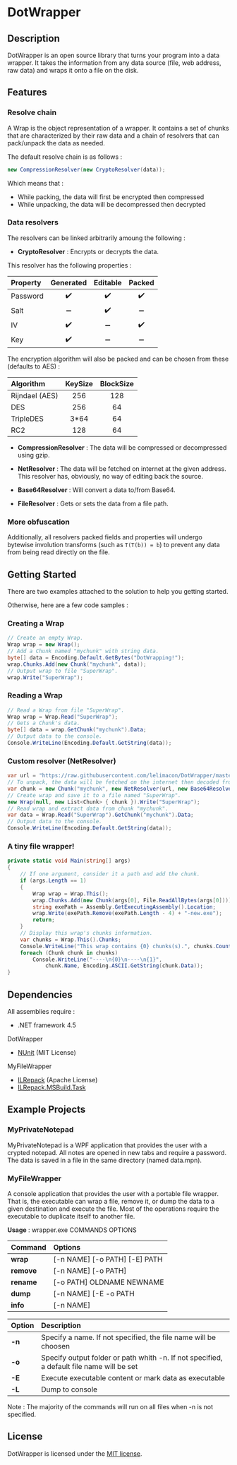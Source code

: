 
# DotWrapper


## Description

DotWrapper is an open source library that turns your program into a data wrapper. It takes the information from any data source (file, web address, raw data) and wraps it onto a file on the disk.


## Features

### Resolve chain

A Wrap is the object representation of a wrapper. It contains a set of chunks that are characterized by their raw data and a chain of resolvers that can pack/unpack the data as needed.

The default resolve chain is as follows :

```csharp
new CompressionResolver(new CryptoResolver(data));
```

Which means that :
- While packing, the data will first be encrypted then compressed
- While unpacking, the data will be decompressed then decrypted

### Data resolvers

The resolvers can be linked arbitrarily amoung the following :

- **CryptoResolver** : Encrypts or decrypts the data.

This resolver has the following properties :

| Property |      Generated     |       Editable     |       Packed       |
|:-------- |:------------------:|:------------------:|:------------------:|
| Password | :heavy_check_mark: | :heavy_check_mark: | :heavy_check_mark: |
| Salt     | :heavy_minus_sign: | :heavy_check_mark: | :heavy_minus_sign: |
| IV       | :heavy_check_mark: | :heavy_minus_sign: | :heavy_check_mark: |
| Key      | :heavy_check_mark: | :heavy_minus_sign: | :heavy_minus_sign: |

The encryption algorithm will also be packed and can be chosen from these (defaults to AES) :

| Algorithm      | KeySize | BlockSize |
|:-------------- |:-------:|:---------:|
| Rijndael (AES) |   256   |    128    |
| DES            |   256   |    64     |
| TripleDES      |  3*64   |    64     |
| RC2            |   128   |    64     |

- **CompressionResolver** : The data will be compressed or decompressed using gzip.

- **NetResolver** : The data will be fetched on internet at the given address. This resolver has, obviously, no way of editing back the source.

- **Base64Resolver** : Will convert a data to/from Base64.

- **FileResolver** : Gets or sets the data from a file path.

### More obfuscation

Additionally, all resolvers packed fields and properties will undergo bytewise involution transforms (such as `T(T(b)) = b`) to prevent any data from being read directly on the file.


## Getting Started

There are two examples attached to the solution to help you getting started.

Otherwise, here are a few code samples :

### Creating a Wrap

```csharp
// Create an empty Wrap.
Wrap wrap = new Wrap();
// Add a Chunk named "mychunk" with string data.
byte[] data = Encoding.Default.GetBytes("DotWrapping!");
wrap.Chunks.Add(new Chunk("mychunk", data));
// Output wrap to file "SuperWrap".
wrap.Write("SuperWrap");
```

### Reading a Wrap

```csharp
// Read a Wrap from file "SuperWrap".
Wrap wrap = Wrap.Read("SuperWrap");
// Gets a Chunk's data.
byte[] data = wrap.GetChunk("mychunk").Data;
// Output data to the console.
Console.WriteLine(Encoding.Default.GetString(data));
```

### Custom resolver (NetResolver)

```csharp
var url = "https://raw.githubusercontent.com/lelimacon/DotWrapper/master/DotWrapper.Test/TestFiles/myBase64message.txt";
// To unpack, the data will be fetched on the internet then decoded from base64.
var chunk = new Chunk("mychunk", new NetResolver(url, new Base64Resolver()));
// Create wrap and save it to a file named "SuperWrap".
new Wrap(null, new List<Chunk> { chunk }).Write("SuperWrap");
// Read wrap and extract data from chunk "mychunk".
var data = Wrap.Read("SuperWrap").GetChunk("mychunk").Data;
// Output data to the console.
Console.WriteLine(Encoding.Default.GetString(data));
```

### A tiny file wrapper!

```csharp
private static void Main(string[] args)
{
	// If one argument, consider it a path and add the chunk.
	if (args.Length == 1)
	{
		Wrap wrap = Wrap.This();
		wrap.Chunks.Add(new Chunk(args[0], File.ReadAllBytes(args[0])));
		string exePath = Assembly.GetExecutingAssembly().Location;
		wrap.Write(exePath.Remove(exePath.Length - 4) + "-new.exe");
		return;
	}
	// Display this wrap's chunks information.
	var chunks = Wrap.This().Chunks;
	Console.WriteLine("This wrap contains {0} chunks(s).", chunks.Count);
	foreach (Chunk chunk in chunks)
		Console.WriteLine("----\n{0}\n----\n{1}",
			chunk.Name, Encoding.ASCII.GetString(chunk.Data));
}
```


## Dependencies

All assemblies require :
- .NET framework 4.5

DotWrapper
- [NUnit](http://www.nunit.org/) (MIT License)

MyFileWrapper
- [ILRepack](https://github.com/gluck/il-repack) (Apache License)
- [ILRepack.MSBuild.Task](https://github.com/peters/ILRepack.MSBuild.Task)


## Example Projects

### MyPrivateNotepad

MyPrivateNotepad is a WPF application that provides the user with a crypted notepad. All notes are opened in new tabs and require a password.
The data is saved in a file in the same directory (named data.mpn).

### MyFileWrapper

A console application that provides the user with a portable file wrapper.
That is, the executable can wrap a file, remove it, or dump the data to a given destination and execute the file.
Most of the operations require the executable to duplicate itself to another file.

**Usage** : wrapper.exe COMMANDS OPTIONS

| Command    | Options                       |
|:---------- |:----------------------------- |
| **wrap**   | [-n NAME] [-o PATH] [-E] PATH |
| **remove** | [-n NAME] [-o PATH]           |
| **rename** | [-o PATH] OLDNAME NEWNAME     |
| **dump**   | [-n NAME] [-E -o PATH | -L]   |
| **info**   | [-n NAME]                     |

| Option | Description |
|:------ |:----------- |
| **-n** | Specify a name. If not specified, the file name will be choosen |
| **-o** | Specify output folder or path whith -n. If not specified, a default file name will be set |
| **-E** | Execute executable content or mark data as executable |
| **-L** | Dump to console |

Note : The majority of the commands will run on all files when -n is not specified.

## License

DotWrapper is licensed under the [MIT license](https://github.com/lelimacon/DotWrapper/blob/master/LICENSE.txt).
